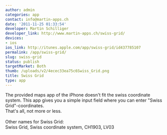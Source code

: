 ```yaml
---
author: admin
categories: app
contact: info@martin-apps.ch
date: '2011-11-25 01:33:54'
developer: Martin Schilliger
developer_link: http://www.martin-apps.ch/swiss-grid/
devices: 
- ios
ios_link: http://itunes.apple.com/app/swiss-grid/id437785107
permalink: /app/swiss-grid/
slug: swiss-grid
status: publish
targetMarket: Both
thumb: /uploads/v2/4ecec33ea75c6Swiss_Grid.png
title: Swiss Grid
type: app
---
```


The provided maps app of the iPhone doesn't fit the swiss coordinate system. This app gives you a simple input field where you can enter "Swiss Grid"-coordinates.<br />
That's all, not more or less.<br />
<br />
Other names for Swiss Grid:<br />
Swiss Grid, Swiss coordinate system, CH1903, LV03